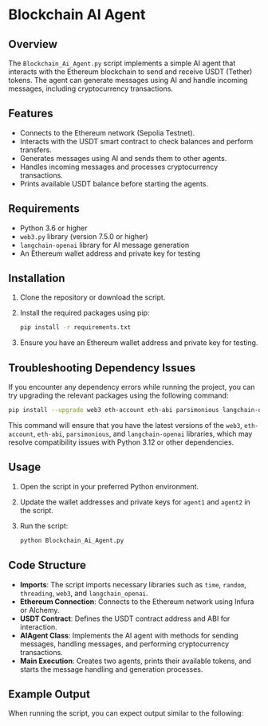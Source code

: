 # Blockchain AI Agent

## Overview

The `Blockchain_Ai_Agent.py` script implements a simple AI agent that interacts with the Ethereum blockchain to send and receive USDT (Tether) tokens. The agent can generate messages using AI and handle incoming messages, including cryptocurrency transactions.

## Features

- Connects to the Ethereum network (Sepolia Testnet).
- Interacts with the USDT smart contract to check balances and perform transfers.
- Generates messages using AI and sends them to other agents.
- Handles incoming messages and processes cryptocurrency transactions.
- Prints available USDT balance before starting the agents.

## Requirements

- Python 3.6 or higher
- `web3.py` library (version 7.5.0 or higher)
- `langchain-openai` library for AI message generation
- An Ethereum wallet address and private key for testing

## Installation

1. Clone the repository or download the script.
2. Install the required packages using pip:

   ```bash
   pip install -r requirements.txt
   ```

3. Ensure you have an Ethereum wallet address and private key for testing.

## Troubleshooting Dependency Issues

If you encounter any dependency errors while running the project, you can try upgrading the relevant packages using the following command:

```bash
pip install --upgrade web3 eth-account eth-abi parsimonious langchain-openai
```

This command will ensure that you have the latest versions of the `web3`, `eth-account`, `eth-abi`, `parsimonious`, and `langchain-openai` libraries, which may resolve compatibility issues with Python 3.12 or other dependencies.

## Usage

1. Open the script in your preferred Python environment.
2. Update the wallet addresses and private keys for `agent1` and `agent2` in the script.
3. Run the script:

   ```bash
   python Blockchain_Ai_Agent.py
   ```

## Code Structure

- **Imports**: The script imports necessary libraries such as `time`, `random`, `threading`, `web3`, and `langchain_openai`.
- **Ethereum Connection**: Connects to the Ethereum network using Infura or Alchemy.
- **USDT Contract**: Defines the USDT contract address and ABI for interaction.
- **AIAgent Class**: Implements the AI agent with methods for sending messages, handling messages, and performing cryptocurrency transactions.
- **Main Execution**: Creates two agents, prints their available tokens, and starts the message handling and generation processes.

## Example Output

When running the script, you can expect output similar to the following:
